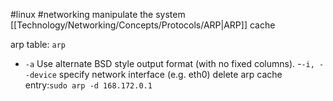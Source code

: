 #linux #networking 
manipulate the system [[Technology/Networking/Concepts/Protocols/ARP|ARP]] cache

arp table: `arp`
- `-a` Use alternate BSD style output format (with no fixed columns).
-`-i, --device` specify network interface (e.g. eth0)
delete arp cache entry:`sudo arp -d 168.172.0.1`
